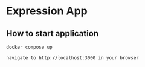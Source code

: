 # Expression App

## How to start application
```
docker compose up 

navigate to http://localhost:3000 in your browser
```

